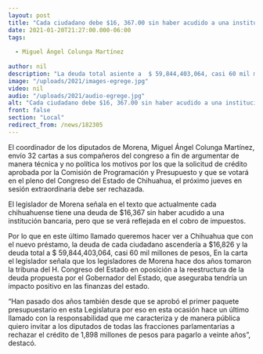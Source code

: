 ```yaml
---
layout: post
title: "Cada ciudadano debe $16, 367.00 sin haber acudido a una institución financiera -  Colunga "
date: 2021-01-20T21:27:00.000-06:00
tags:
  
  - Miguel Ángel Colunga Martínez
  
author: nil
description: "La deuda total asiente a  $ 59,844,403,064, casi 60 mil millones de pesos,"
image: "/uploads/2021/images-egrege.jpg"
video: nil
audio: "/uploads/2021/audio-egrege.jpg"
alt: "Cada ciudadano debe $16, 367.00 sin haber acudido a una institución financiera -  Colunga "
front: false
section: "Local"
redirect_from: /news/182305
---
```


El coordinador de los diputados de Morena, Miguel Ángel Colunga Martínez, envío 32 cartas a sus compañeros del congreso a fin de argumentar de manera técnica y no política los motivos por los que la solicitud de crédito aprobada por la Comisión de Programación y Presupuesto y que se votará en el pleno del Congreso del Estado de Chihuahua, el próximo jueves en sesión extraordinaria debe ser rechazada. 

El legislador de Morena señala en el texto que actualmente cada chihuahuense tiene una deuda de $16,367 sin haber acudido a una institución bancaria, pero que se verá reflejada en el cobro de impuestos. 

Por lo que en este último llamado queremos hacer ver a Chihuahua que con el nuevo préstamo, la deuda de cada ciudadano ascendería a $16,826 y la deuda total a $ 59,844,403,064, casi 60 mil millones de pesos,
En la carta el legislador señala que los legisladores de Morena hace dos años tomaron la tribuna del H. Congreso del Estado en oposición a la reestructura de la deuda propuesta por el Gobernador del Estado, que aseguraba tendría un impacto positivo en las finanzas del estado.

“Han pasado dos años también desde que se aprobó el primer paquete presupuestario en esta Legislatura por eso en esta ocasión hace un último llamado con la responsabilidad que me caracteriza y de manera pública quiero invitar a los diputados de todas las fracciones parlamentarias a rechazar el crédito de 1,898 millones de pesos para pagarlo a veinte años”, destacó.